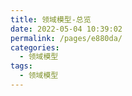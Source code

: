 ```yaml
---
title: 领域模型-总览
date: 2022-05-04 10:39:02
permalink: /pages/e880da/
categories:
  - 领域模型
tags:
  - 领域模型
---
```

